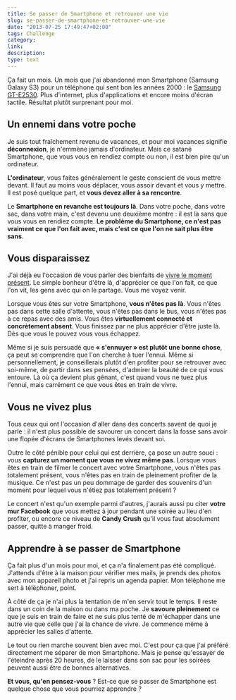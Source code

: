 ```yaml
---
title: Se passer de Smartphone et retrouver une vie
slug: se-passer-de-smartphone-et-retrouver-une-vie
date: "2013-07-25 17:49:47+02:00"
tags: Challenge
category: 
link: 
description: 
type: text
---
```


<p><p>Ça fait un mois. Un mois que j'ai abandonné mon Smartphone (Samsung Galaxy S3) pour un téléphone qui sent bon les années 2000 : le <a href="http://www.amazon.fr/gp/product/B004OYUMCE/ref=as_li_qf_sp_asin_tl?ie=UTF8&amp;camp=1642&amp;creative=6746&amp;creativeASIN=B004OYUMCE&amp;linkCode=as2&amp;tag=vincjous-21">Samsung GT-E2530</a>. Plus d'internet, plus d'applications et encore moins d'écran tactile. Résultat plutôt surprenant pour moi.</p></p>
<!-- TEASER_END -->
<p><h2>Un ennemi dans votre poche</h2></p>

<p><p>Je suis tout fraîchement revenu de vacances, et pour moi vacances signifie <strong>déconnexion</strong>, je n'emmène jamais d'ordinateur. Mais ce satané Smartphone, que vous vous en rendiez compte ou non, il est bien pire qu'un ordinateur.</p></p>

<p><p><strong>L'ordinateur</strong>, vous faites généralement le geste conscient de vous mettre devant. Il faut au moins vous déplacer, vous assoir devant et vous y mettre. Il est posé quelque part, et <strong>vous devez aller à sa rencontre</strong>.</p></p>

<p><p>Le <strong>Smartphone en revanche est toujours là</strong>. Dans votre poche, dans votre sac, dans votre main, c'est devenu une deuxième montre : il est là sans que vous vous en rendiez compte. <strong>Le problème du Smartphone, ce n'est pas vraiment ce que l'on fait avec, mais c'est ce que l'on ne sait plus être sans</strong>.</p></p>

<p><h2>Vous disparaissez</h2></p>

<p><p>J'ai déjà eu l'occasion de vous parler des bienfaits de <a href="/blog/le-pouvoir-du-moment-présent/">vivre le moment présent</a>. Le simple bonheur d'être là, d'apprécier ce que l'on fait, ce que l'on vit, les gens avec qui on le partage. Vous me voyez venir.</p></p>

<p><p>Lorsque vous êtes sur votre Smartphone, <strong>vous n'êtes pas là</strong>. Vous n'êtes pas dans cette salle d'attente, vous n'êtes pas dans le bus, vous n'êtes pas à ce repas avec des amis. Vous êtes <strong>virtuellement connecté et concrètement absent</strong>. Vous finissez par ne plus apprécier d'être juste là. Dès que vous le pouvez vous vous échappez.</p></p>

<p><p>Même si je suis persuadé que <strong>« s'ennuyer » est plutôt une bonne chose</strong>, ça peut se comprendre que l'on cherche à tuer l'ennui. Même si personnellement, je conseillerais plutôt d'en profiter pour se retrouver avec soi-même, de partir dans ses pensées, d'admirer la beauté de ce qui vous entoure. Là où ça devient plus gênant, c'est quand vous ne tuez plus l'ennui, mais carrément ce que vous êtes en train de vivre.</p></p>

<p><h2>Vous ne vivez plus</h2></p>

<p><p>Tous ceux qui ont l'occasion d'aller dans des concerts savent de quoi je parle : il n'est plus possible de savourer un concert dans la fosse sans avoir une flopée d'écrans de Smartphones levés devant soi.</p></p>

<p><p>Outre le côté pénible pour celui qui est derrière, ça pose un autre souci : vous <strong>capturez un moment que vous ne vivez même pas</strong>. Lorsque vous êtes en train de filmer le concert avec votre Smartphone, vous n'êtes pas totalement présent, vous n'êtes pas en train de pleinement profiter de la musique. Ce n'est pas un peu dommage de garder des souvenirs d'un moment pour lequel vous n'étiez pas totalement présent ?</p></p>

<p><p>Le concert n'est qu'un exemple parmi d'autres, j'aurais aussi pu citer <strong>votre mur Facebook</strong> que vous mettez à jour pendant une soirée au lieu d'en profiter, ou encore ce niveau de <strong>Candy Crush</strong> qu'il vous faut absolument passer, quitte à manger froid.</p></p>

<p><h2>Apprendre à se passer de Smartphone</h2></p>

<p><p>Ça fait plus d'un mois pour moi, et ça n'a finalement pas été compliqué. J'attends d'être à la maison pour vérifier mes mails, je prends des photos avec mon appareil photo et j'ai repris un agenda papier. Mon téléphone me sert à téléphoner, point.</p></p>

<p><p>À côté de ça je n'ai plus la tentation de m'en servir tout le temps. Il reste dans un coin de la maison ou dans ma poche. Je <strong>savoure pleinement</strong> ce que je suis en train de faire et ne suis plus tenté de m'échapper dans une autre vie que celle que j'ai la chance de vivre. Je commence même à apprécier les salles d'attente.</p></p>

<p><p>Le tout ou rien marche souvent bien avec moi. C'est pour ça que j'ai préféré directement me séparer de mon Smartphone. Mais je pense qu'essayer de l'éteindre après 20 heures, de le laisser dans son sac pour les soirées peuvent aussi être de bonnes alternatives.</p></p>

<p><p><strong>Et vous, qu'en pensez-vous</strong> ? Est-ce que se passer de Smartphone est quelque chose que vous pourriez apprendre ?</p></p>
